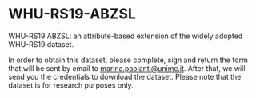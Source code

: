 # WHU-RS19-ABZSL
WHU-RS19 ABZSL: an attribute-based extension of the widely adopted WHU-RS19 dataset.


In order to obtain this dataset, please complete, sign and return the form that will be sent by email to marina.paolanti@unimc.it. After that, we will send you the credentials to download the dataset. Please note that the dataset is for research purposes only.
